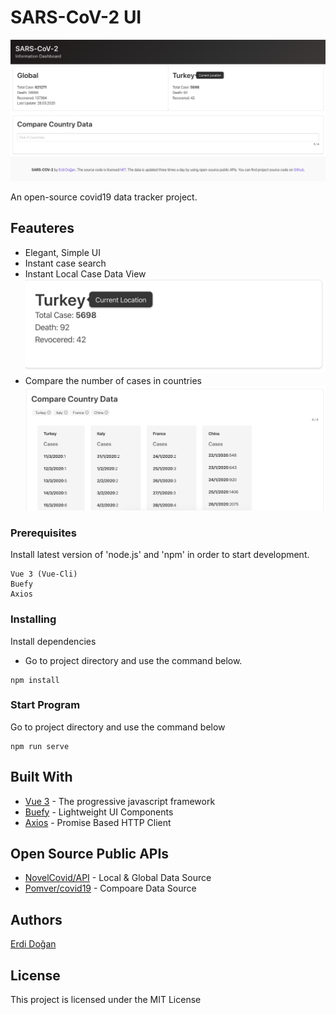 # SARS-CoV-2 UI 

![Image](./src/assets/1.png "Information Dashborad")

An open-source covid19 data tracker project. 

## Feauteres

* Elegant, Simple UI
* Instant case search
* Instant Local Case Data View
![Image](./src/assets/2.png "Local")
* Compare the number of cases in countries
![Image](./src/assets/3.png "Compare")




### Prerequisites
 Install latest version of 'node.js' and 'npm' in order to start development.
```
Vue 3 (Vue-Cli)
Buefy 
Axios
```

### Installing

Install dependencies
- Go to project directory and use the command below.

```
npm install
```

### Start Program

Go to project directory and use the command below

```
npm run serve 
```


## Built With

* [Vue 3](https://vuejs.org/) - The progressive javascript framework
* [Buefy](https://buefy.org/) - Lightweight UI Components
* [Axios](https://github.com/axios/axios) - Promise Based HTTP Client

## Open Source Public APIs

* [NovelCovid/API](https://github.com/NovelCOVID/API) - Local & Global Data Source 
* [Pomver/covid19](https://github.com/pomber/covid19) -  Compoare Data Source 


## Authors

 [Erdi Doğan](https://www.linkedin.com/in/doganerdi) 


## License

This project is licensed under the MIT License 




